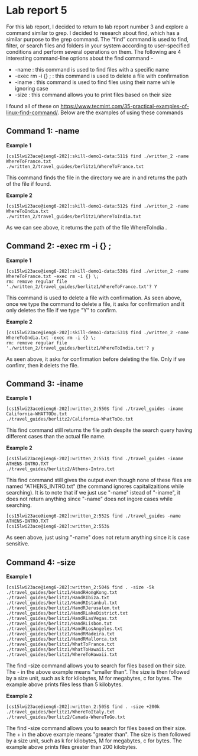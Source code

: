 # Lab report 5
For this lab report, I decided to return to lab report number 3 and explore a command similar to grep. I decided to research about find, which has a similar purpose to the grep command. The “find” command is used to find, filter, or search files and folders in your system according to user-specified conditions and perform several operations on them. The following are 4 interesting command-line options about the find command - 
* -name : this command is used to find files with a specific name
* -exec rm -i {} \; : this command is used to delete a file with confirmation
* -iname : this command is used to find files using their name while ignoring case
* -size : this command allows you to print files based on their size

I found all of these on https://www.tecmint.com/35-practical-examples-of-linux-find-command/. Below are the examples of using these commands

## Command 1: -name

**Example 1**
```[cs15lwi23ace@ieng6-202]:~:510$ cd skill-demo1-data
[cs15lwi23ace@ieng6-202]:skill-demo1-data:511$ find ./written_2 -name WhereToFrance.txt
./written_2/travel_guides/berlitz1/WhereToFrance.txt
```
This command finds the file in the directory we are in and returns the path of the file if found.

**Example 2**
```
[cs15lwi23ace@ieng6-202]:skill-demo1-data:512$ find ./written_2 -name WhereToIndia.txt 
./written_2/travel_guides/berlitz1/WhereToIndia.txt
```
As we can see above, it returns the path of the file WhereToIndia .

## Command 2: -exec rm -i {} \;
**Example 1**
```
[cs15lwi23ace@ieng6-202]:skill-demo1-data:530$ find ./written_2 -name WhereToFrance.txt -exec rm -i {} \;
rm: remove regular file './written_2/travel_guides/berlitz1/WhereToFrance.txt'? Y
```
This command is used to delete a file with confirmation. As seen above, once we type the command to delete a file, it asks for confirmation and it only deletes the file if we type "Y" to confirm.

**Example 2**

```
[cs15lwi23ace@ieng6-202]:skill-demo1-data:531$ find ./written_2 -name WhereToIndia.txt -exec rm -i {} \;
rm: remove regular file './written_2/travel_guides/berlitz1/WhereToIndia.txt'? y
```
As seen above, it asks for confirmation before deleting the file. Only if we confimr, then it delets the file.

## Command 3: -iname
**Example 1**
```
[cs15lwi23ace@ieng6-202]:written_2:550$ find ./travel_guides -iname California-WHATTODo.txt
./travel_guides/berlitz2/California-WhatToDo.txt
```
This find command still returns the file path despite the search query having different cases than the actual file name.

**Example 2**
```
[cs15lwi23ace@ieng6-202]:written_2:551$ find ./travel_guides -iname ATHENS-INTRO.TXT       
./travel_guides/berlitz2/Athens-Intro.txt
```
This find command still gives the output even though none of these files are named "ATHENS_INTRO.txt" (the command ignores capitalizaitions while searching). It is to note that if we just use "-name" istead of "-iname", it does not return anything since "-name" does not ingore cases while searching. 
```
[cs15lwi23ace@ieng6-202]:written_2:552$ find ./travel_guides -name ATHENS-INTRO.TXT
[cs15lwi23ace@ieng6-202]:written_2:553$ 
```
As seen above, just using "-name" does not return anything since it is case sensitive.

## Command 4: -size 
**Example 1**
```
[cs15lwi23ace@ieng6-202]:written_2:504$ find . -size -5k
./travel_guides/berlitz1/HandRHongKong.txt    
./travel_guides/berlitz1/HandRIbiza.txt       
./travel_guides/berlitz1/HandRIstanbul.txt    
./travel_guides/berlitz1/HandRJerusalem.txt   
./travel_guides/berlitz1/HandRLakeDistrict.txt
./travel_guides/berlitz1/HandRLasVegas.txt    
./travel_guides/berlitz1/HandRLisbon.txt      
./travel_guides/berlitz1/HandRLosAngeles.txt  
./travel_guides/berlitz1/HandRMadeira.txt     
./travel_guides/berlitz1/HandRMallorca.txt    
./travel_guides/berlitz1/WhatToFrance.txt     
./travel_guides/berlitz1/WhatToHawaii.txt     
./travel_guides/berlitz1/WhereToHawaii.txt    
```
The find -size command allows you to search for files based on their size. The - in the above example means "smaller than". The size is then followed by a size unit, such as k for kilobytes, M for megabytes, c for bytes. The example above prints files less than 5 kilobytes.

**Example 2**

```
[cs15lwi23ace@ieng6-202]:written_2:505$ find . -size +200k
./travel_guides/berlitz1/WhereToItaly.txt    
./travel_guides/berlitz2/Canada-WhereToGo.txt
```

The find -size command allows you to search for files based on their size. The + in the above example means "greater than". The size is then followed by a size unit, such as k for kilobytes, M for megabytes, c for bytes. The example above prints files greater than 200 kilobytes.


